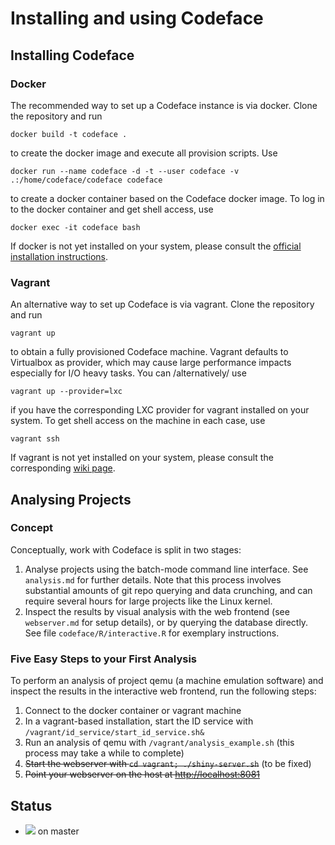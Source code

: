 # Installing and using Codeface

## Installing Codeface
### Docker
The recommended way to set up a Codeface instance is via docker.
Clone the repository and run

	docker build -t codeface .

to create the docker image and execute all provision scripts. Use

	docker run --name codeface -d -t --user codeface -v .:/home/codeface/codeface codeface

to create a docker container based on the Codeface docker image. To
log in to the docker container and get shell access, use

	docker exec -it codeface bash

If docker is not yet installed on your system, please consult the
[official installation instructions](https://docs.docker.com/engine/install/).

### Vagrant
An alternative way to set up Codeface is via vagrant. Clone
the repository and run

	vagrant up

to obtain a fully provisioned Codeface machine. Vagrant defaults to
Virtualbox as provider, which may cause large performance impacts
especially for I/O heavy tasks. You can /alternatively/ use

	vagrant up --provider=lxc

if you have the corresponding LXC provider for vagrant installed on
your system. To get shell access on the machine in each case, use

	vagrant ssh

If vagrant is not yet installed on your system, please consult
the corresponding [wiki page](https://github.com/siemens/codeface/wiki/Runnning-codeface-with-Vagrant).

## Analysing Projects
### Concept
Conceptually, work with Codeface is split in two stages:

1. Analyse projects using the batch-mode command line interface. See
  `analysis.md` for further details. Note that this process involves
  substantial amounts of git repo querying and data crunching, and can
  require several hours for large projects like the Linux kernel.
2. Inspect the results by visual analysis with the web frontend (see
  `webserver.md` for setup details), or by querying the database
  directly. See file `codeface/R/interactive.R` for exemplary instructions.

### Five Easy Steps to your First Analysis
To perform an analysis of project qemu (a machine emulation software)
and inspect the results in the interactive web frontend, run the
following steps:

1. Connect to the docker container or vagrant machine
2. In a vagrant-based installation, start the ID service with
   `/vagrant/id_service/start_id_service.sh&`
3. Run an analysis of qemu with `/vagrant/analysis_example.sh` (this process
   may take a while to complete)
4. <s>Start the webserver with `cd vagrant; ./shiny-server.sh`</s> (to be fixed)
5. <s>Point your webserver on the host at [http://localhost:8081](http://localhost:8081)</s>

## Status
- ![](https://travis-ci.org/siemens/codeface.svg?branch=master) on master
